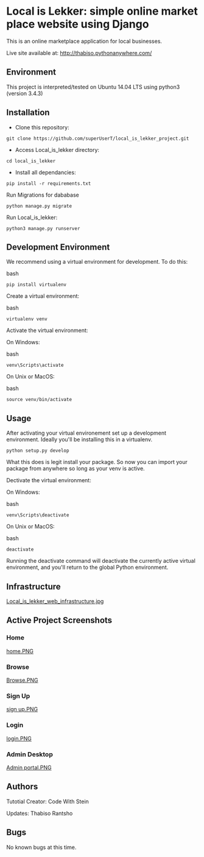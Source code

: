 # Local is Lekker: simple online market place website using Django

This is an online marketplace application for local businesses.

Live site available at: <http://thabiso.pythonanywhere.com/>

## Environment

This project is interpreted/tested on Ubuntu 14.04 LTS using python3 (version 3.4.3)

## Installation

- Clone this repository:

```
git clone https://github.com/superUserT/local_is_lekker_project.git
```

- Access Local_is_lekker directory:

```
cd local_is_lekker
```

- Install all dependancies:

```
pip install -r requirements.txt
```

Run Migrations for dababase

```
python manage.py migrate
```

Run Local_is_lekker:

```
python3 manage.py runserver
```

## Development Environment

We recommend using a virtual environment for development. To do this:

bash

```
pip install virtualenv
```

Create a virtual environment:

bash

```
virtualenv venv
```

Activate the virtual environment:

On Windows:

bash

```
venv\Scripts\activate
```

On Unix or MacOS:

bash

```
source venv/bin/activate
```

## Usage

After activating your virtual environement set up a development environment. Ideally you'll be installing this in a virtualenv.

```
python setup.py develop
```

What this does is legit install your package. So now you can import your package from anywhere so long as your venv is active.

Dectivate the virtual environment:

On Windows:

bash

```
venv\Scripts\deactivate
```

On Unix or MacOS:

bash

```
deactivate
```

Running the deactivate command will deactivate the currently active virtual environment, and you'll return to the global Python environment.

## Infrastructure

[
Local_is_lekker_web_infrastructure.jpg](https://drive.google.com/file/d/1exw0KQaW0DQ8Qke4HXsqkU69rHx2b9OX/view?usp=drive_link)

## Active Project Screenshots

### Home

[home.PNG](https://drive.google.com/file/d/1MvB7uaLEElOSKHrdhaDlzE-YSTF97D5W/view?usp=drive_link)

### Browse

[Browse.PNG](https://drive.google.com/file/d/1v7p7ZB30XARCxociVUOdP7PMT4_CN1EA/view?usp=drive_link)

### Sign Up

[sign up.PNG](https://drive.google.com/file/d/14tQuKkhUd_h7i7JdqhEbQZDhB8Tcwznf/view?usp=drive_link)

### Login

[login.PNG](https://drive.google.com/file/d/1zoW15LVVgvqe9A4ikZ_BcR1ZgXRvJNAQ/view?usp=drive_link)

### Admin Desktop

[Admin portal.PNG](https://drive.google.com/file/d/1gDqXaiL8-HAu2qqVKNAQvuzQal1c42TK/view?usp=drive_link)

## Authors

Tutotial Creator:
Code With Stein

Updates:
Thabiso Rantsho

## Bugs

No known bugs at this time.
